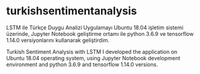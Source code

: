 # turkishsentimentanalysis
LSTM ile Türkçe Duygu Analizi
Uygulamayı Ubuntu 18.04 işletim sistemi üzerinde, Jupyter Notebook geliştirme ortamı ile python 3.6.9 ve tensorflow 1.14.0 versiyonlarını kullanarak geliştirdim.


Turkish Sentiment Analysis with LSTM
I developed the application on Ubuntu 18.04 operating system, using Jupyter Notebook development environment and python 3.6.9 and tensorflow 1.14.0 versions.


